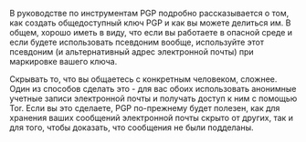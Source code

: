 [Title]: # (Обмен общедоступным ключом PGP)
[Order]: # (4)

В руководстве по инструментам PGP подробно рассказывается о том, как создать общедоступный ключ PGP и как вы можете делиться им. В общем, хорошо иметь в виду, что если вы работаете в опасной среде и если будете использовать псевдоним вообще, используйте этот псевдоним (и альтернативный адрес электронной почты) при маркировке вашего ключа.

Скрывать то, что вы общаетесь с конкретным человеком, сложнее. Один из способов сделать это - для вас обоих использовать анонимные учетные записи электронной почты и получать доступ к ним с помощью Tor. Если вы это сделаете, PGP по-прежнему будет полезен, как для хранения ваших сообщений электронной почты скрыто от других, так и для того, чтобы доказать, что сообщения не были подделаны.